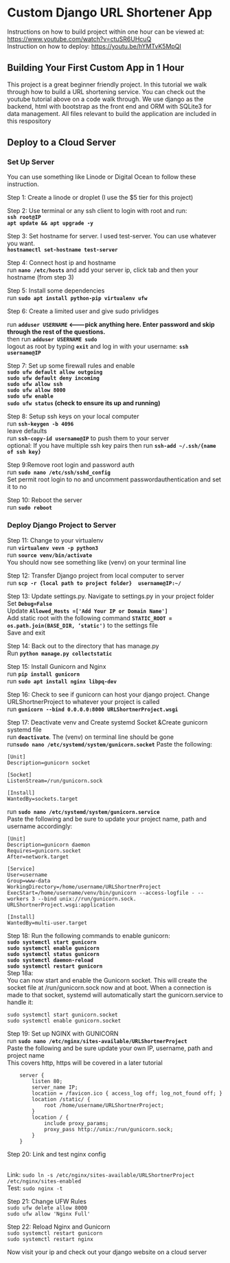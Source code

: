 # Custom Django URL Shortener App
Instructions on how to build project within one hour can be viewed at: https://www.youtube.com/watch?v=ctuSR6UHcuQ
<br/>Instruction on how to deploy: https://youtu.be/hYMTvK5MpQI

## Building Your First Custom App in 1 Hour

This project is a great beginner friendly project. In this tutorial we walk through how to build a URL shortening service. You can check out the youtube tutorial above on a code walk through. We use django as the backend, html with bootstrap as the front end and ORM with SQLite3 for data management. All files relevant to build the application are included in this respository

## Deploy to a Cloud Server

### Set Up Server

You can use something like Linode or Digital Ocean to follow these instruction.

Step 1: Create a linode or droplet (I use the $5 tier for this project)

Step 2: Use terminal or any ssh client to login with root and run:<br/>
<b>```ssh root@IP```</b><br/><b>```apt update && apt upgrade -y```</b>

Step 3: Set hostname for server. I used test-server. You can use whatever you want.
<br/><b>```hostnamectl set-hostname test-server```</b>

Step 4: Connect host ip and hostname
<br/>run <b>```nano /etc/hosts```</b> and add your server ip, click tab and then your hostname (from step 3)

Step 5: Install some dependencies
<br/>run <b>```sudo apt install python-pip virtualenv ufw```</b>

Step 6: Create a limited user and give sudo privlidges<br/>

run <b> ```adduser USERNAME``` <---pick anything here. Enter password and skip through the rest of the questions.</b><br/>
then run <b> ```adduser USERNAME sudo```</b><br/>
logout as root by typing <b>```exit```</b> and log in with your username: <b>```ssh username@IP```</b>

Step 7: Set up some firewall rules and enable<br/>
<b>
```sudo ufw default allow outgoing```<br/>
```sudo ufw default deny incoming```<br/>
```sudo ufw allow ssh```<br/>
```sudo ufw allow 8000```<br/>
```sudo ufw enable```<br/>
```sudo ufw status``` (check to ensure its up and running)</b><br/>

Step 8: Setup ssh keys on your local computer<br/>
run <b>```ssh-keygen -b 4096```</b><br/> leave defaults<br/>
run <b>```ssh-copy-id username@IP```</b> to push them to your server<br/>
optional: If you have multiple ssh key pairs then run <b> ```ssh-add ~/.ssh/{name of ssh key}``` </b>

Step 9:Remove root login and password auth<br/>
run <b>```sudo nano /etc/ssh/sshd_config```</b><br/>
Set permit root login to no and uncomment passwordauthentication and set it to no<br/>

Step 10: Reboot the server<br/>
run <b>```sudo reboot```</b>

### Deploy Django Project to Server

Step 11: Change to your virtualenv<br/>
run <b>```virtualenv vevn -p python3```</b><br/>
run <b>```source venv/bin/activate```</b><br/>
You should now see something like (venv) on your terminal line

Step 12: Transfer Django project from local computer to server<br/>
run <b>```scp -r {local path to project folder}  username@IP:~/```</b>

Step 13: Update settings.py. Navigate to settings.py in your project folder <br/>
Set <b>```Debug=False```</b><br/>
Update <b>```Allowed_Hosts =['Add Your IP or Domain Name']```</b><br/>
Add static root with the following command <b>```STATIC_ROOT = os.path.join(BASE_DIR, ‘static')```</b> to the settings file<br/>
Save and exit

Step 14: Back out to the directory that has manage.py<br/>
Run <b>```python manage.py collectstatic```</b>

Step 15: Install Gunicorn and Nginx<br/>
run <b> ```pip install gunicorn```</b><br/>
run <b> ```sudo apt install nginx libpq-dev```</b>

Step 16: Check to see if gunicorn can host your django project. Change URLShortnerProject to whatever your project is called<br/>
run <b>```gunicorn --bind 0.0.0.0:8000 URLShortnerProject.wsgi```</b>

Step 17: Deactivate venv and Create systemd Socket &Create gunicorn systemd file<br/>
run <b>```deactivate```</b>. The (venv) on terminal line should be gone<br/>
run<b>```sudo nano /etc/systemd/system/gunicorn.socket```</b>
Paste the following:<br/>
```
[Unit]
Description=gunicorn socket

[Socket]
ListenStream=/run/gunicorn.sock

[Install]
WantedBy=sockets.target
```


run <b> ```sudo nano /etc/systemd/system/gunicorn.service```</b><br/>
Paste the following and be sure to update your project name, path and username accordingly:<br/>
```
[Unit]
Description=gunicorn daemon
Requires=gunicorn.socket
After=network.target

[Service]
User=username
Group=www-data
WorkingDirectory=/home/username/URLShortnerProject
ExecStart=/home/username/venv/bin/gunicorn --access-logfile - --workers 3 --bind unix://run/gunicorn.sock. URLShortnerProject.wsgi:application

[Install]
WantedBy=multi-user.target
```

Step 18: Run the following commands to enable gunicorn:<br/>
<b>
    ```sudo systemctl start gunicorn```<br/>
    ```sudo systemctl enable gunicorn```<br/>
    ```sudo systemctl status gunicorn```<br/>
    ```sudo systemctl daemon-reload```<br/>
    ```sudo systemctl restart gunicorn```<br/>
</b>
Step 18a:    
You can now start and enable the Gunicorn socket. This will create the socket file at /run/gunicorn.sock now and at boot. When a connection is made to that socket, systemd will automatically start the gunicorn.service to handle it:
```
sudo systemctl start gunicorn.socket
sudo systemctl enable gunicorn.socket
```
Step 19: Set up NGINX with GUNICORN<br/>
run <b>```sudo nano /etc/nginx/sites-available/URLShortnerProject```</b><br/>
Paste the following and be sure update your own IP, username, path and project name<br/>
This covers http, https will be covered in a later tutorial<br/>

```
    server {
        listen 80;
        server_name IP;
        location = /favicon.ico { access_log off; log_not_found off; }
        location /static/ {
            root /home/username/URLShortnerProject;
        }
        location / {
            include proxy_params;
            proxy_pass http://unix:/run/gunicorn.sock;
        }
    }
```

Step 20: Link and test nginx config

<br/>Link: ```sudo ln -s /etc/nginx/sites-available/URLShortnerProject /etc/nginx/sites-enabled```
<br/>Test: ```sudo nginx -t```

Step 21: Change UFW Rules<br/>
```sudo ufw delete allow 8000```<br/>
```sudo ufw allow 'Nginx Full' ```<br/>

Step 22: Reload Nginx and Gunicorn<br/>
```sudo systemctl restart gunicorn```<br/>
```sudo systemctl restart nginx```<br/>

Now visit your ip and check out your django website on a cloud server
